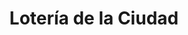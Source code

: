 ---
title: "Lotería de la Ciudad"
url: /ciudad-autonoma-de-buenos-aires/loteria-de-la-ciudad-avenida-juan-bautista-alberdi-3/
shop: Lotterie
---